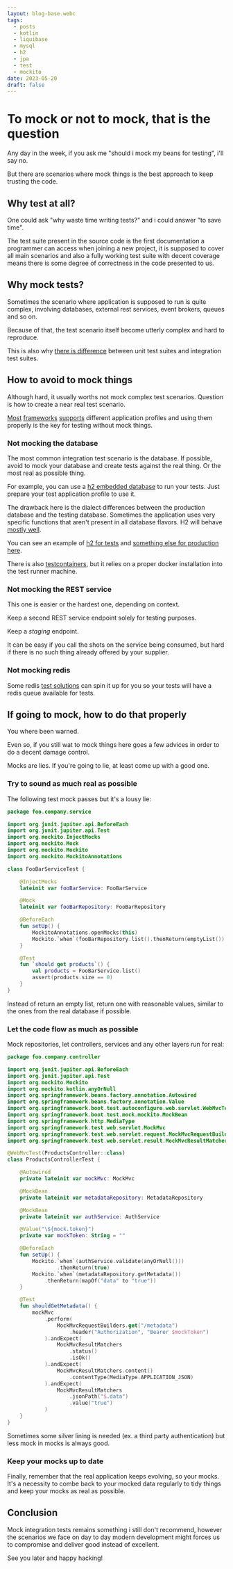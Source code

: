 ```yaml
---
layout: blog-base.webc
tags:
  - posts
  - kotlin
  - liquibase
  - mysql
  - h2
  - jpa
  - test
  - mockito
date: 2023-05-20
draft: false
---
```

# To mock or not to mock, that is the question

Any day in the week, if you ask me "should i mock my beans for testing", i'll
say no.

But there are scenarios where mock things is the best approach to keep trusting
the code.

## Why test at all?

One could ask "why waste time writing tests?" and i could answer "to save time".

The test suite present in the source code is the first documentation a
programmer can access when joining a new project, it is supposed to cover all
main scenarios and also a fully working test suite with decent coverage means
there is some degree of correctness in the code presented to us.

## Why mock tests?

Sometimes the scenario where application is supposed to run is quite complex,
involving databases, external rest services, event brokers, queues and so on.

Because of that, the test scenario itself become utterly complex and hard to
reproduce.

This is also why [there is difference](https://circleci.com/blog/unit-testing-vs-integration-testing)
between unit test suites and integration test suites.

## How to avoid to mock things

Although hard, it usually worths not mock complex test scenarios. Question is
how to create a near real test scenario.

[Most](https://docs.spring.io/spring-boot/docs/current/reference/htmlsingle/#features.profiles)
[frameworks](https://docs.micronaut.io/snapshot/guide/index.html#environments)
[supports](https://quarkus.io/guides/config-reference#profiles) different
application profiles and using them properly is the key for testing without mock
things.

### Not mocking the database

The most common integration test scenario is the database. If possible, avoid to
mock your database and create tests against the real thing. Or the most real as
possible thing.

For example, you can use a
[h2 embedded database](http://www.h2database.com/html/main.html) to run your
tests. Just prepare your test application profile to use it.

The drawback here is the dialect differences between the production database and
the testing database. Sometimes the application uses very specific functions
that aren't present in all database flavors. H2 will behave
[mostly well](http://h2database.com/html/advanced.html#recursive_queries).

You can see an example of
[h2 for tests](https://github.com/sombriks/exercicio-spring-angular/blob/main/backend/src/test/resources/application.properties)
and
[something else for production](https://github.com/sombriks/exercicio-spring-angular/blob/main/backend/src/main/resources/application.properties)
[here](https://github.com/sombriks/exercicio-spring-angular/blob/main/backend/src/test/java/exercicio/java/angular/backend/BackendApplicationTests.java).

There is also [testcontainers](https://www.testcontainers.org/), but it relies
on a proper docker installation into the test runner machine.

### Not mocking the REST service

This one is easier or the hardest one, depending on context.

Keep a second REST service endpoint solely for testing purposes.

Keep a _staging_ endpoint.

It can be easy if you call the shots on the service being consumed, but hard if
there is no such thing already offered by your supplier.

### Not mocking redis

Some redis [test solutions](https://www.baeldung.com/spring-embedded-redis) can
spin it up for you so your tests will have a redis queue available for tests.

## If going to mock, how to do that properly

You where been warned.

Even so, if you still wat to mock things here goes a few advices in order to do
a decent damage control.

Mocks are lies. If you're going to lie, at least come up with a good one.

### Try to sound as much real as possible

The following test mock passes but it's a lousy lie:

```kotlin
package foo.company.service

import org.junit.jupiter.api.BeforeEach
import org.junit.jupiter.api.Test
import org.mockito.InjectMocks
import org.mockito.Mock
import org.mockito.Mockito
import org.mockito.MockitoAnnotations

class FooBarServiceTest {

    @InjectMocks
    lateinit var fooBarService: FooBarService

    @Mock
    lateinit var fooBarRepository: FooBarRepository

    @BeforeEach
    fun setUp() {
        MockitoAnnotations.openMocks(this)
        Mockito.`when`(fooBarRepository.list().thenReturn(emptyList())
    }

    @Test
    fun `should get products`() {
        val products = FooBarService.list()
        assert(products.size == 0)
    }
}
```

Instead of return an empty list, return one with reasonable values, similar to
the ones from the real database if possible.

### Let the code flow as much as possible

Mock repositories, let controllers, services and any other layers run for real:

```kotlin
package foo.company.controller

import org.junit.jupiter.api.BeforeEach
import org.junit.jupiter.api.Test
import org.mockito.Mockito
import org.mockito.kotlin.anyOrNull
import org.springframework.beans.factory.annotation.Autowired
import org.springframework.beans.factory.annotation.Value
import org.springframework.boot.test.autoconfigure.web.servlet.WebMvcTest
import org.springframework.boot.test.mock.mockito.MockBean
import org.springframework.http.MediaType
import org.springframework.test.web.servlet.MockMvc
import org.springframework.test.web.servlet.request.MockMvcRequestBuilders
import org.springframework.test.web.servlet.result.MockMvcResultMatchers

@WebMvcTest(ProductsController::class)
class ProductsControllerTest {

    @Autowired
    private lateinit var mockMvc: MockMvc

    @MockBean
    private lateinit var metadataRepository: MetadataRepository

    @MockBean
    private lateinit var authService: AuthService

    @Value("\${mock.token}")
    private var mockToken: String = ""

    @BeforeEach
    fun setUp() {
        Mockito.`when`(authService.validate(anyOrNull()))
                .thenReturn(true)
        Mockito.`when`(metadataRepository.getMetadata())
            .thenReturn(mapOf("data" to "true"))
    }

    @Test
    fun shouldGetMetadata() {
        mockMvc
            .perform(
                MockMvcRequestBuilders.get("/metadata")
                    .header("Authorization", "Bearer $mockToken")
            ).andExpect(
                MockMvcResultMatchers
                    .status()
                    .isOk()
            ).andExpect(
                MockMvcResultMatchers.content()
                    .contentType(MediaType.APPLICATION_JSON)
            ).andExpect(
                MockMvcResultMatchers
                    .jsonPath("$.data")
                    .value("true")
            )
    }
}
```

Sometimes some silver lining is needed (ex. a third party authentication) but
less mock in mocks is always good.

### Keep your mocks up to date

Finally, remember that the real application keeps evolving, so your mocks. It's
a necessity to combe back to your mocked data regularly to tidy things and keep
your mocks as real as possible.

## Conclusion

Mock integration tests remains something i still don't recommend, however the
scenarios we face on day to day modern development might forces us to compromise
and deliver good instead of excellent.

See you later and happy hacking!
